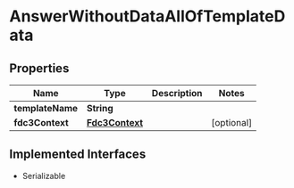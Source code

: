 

# AnswerWithoutDataAllOfTemplateData


## Properties

Name | Type | Description | Notes
------------ | ------------- | ------------- | -------------
**templateName** | **String** |  | 
**fdc3Context** | [**Fdc3Context**](Fdc3Context.md) |  |  [optional]


## Implemented Interfaces

* Serializable


